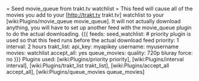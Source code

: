 = Seed movie_queue from trakt.tv watchlist =
This feed will cause all of the movies you add to your [http://trakt.tv trakt.tv] watchlist to your [wiki:Plugins/movie_queue movie_queue]. It will not actually download anything, you will have to set up another feed with the movie_queue plugin to do the actual downloading.
{{{
feeds:
  seed_watchlist:
    # priority plugin is used so that this feed runs before the actual download feed
    priority: 1
    interval: 2 hours
    trakt_list:
      api_key: myapikey
      username: myusername
      movies: watchlist
    accept_all: yes
    queue_movies:
      quality: 720p bluray
      force: no
}}}
Plugins used: [wiki:Plugins/priority priority], [wiki:Plugins/interval interval], [wiki:Plugins/trakt_list trakt_list], [wiki:Plugins/accept_all accept_all], [wiki:Plugins/queue_movies queue_movies]
